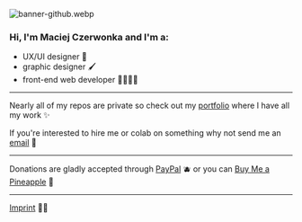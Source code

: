 ![banner-github.webp](https://drive.google.com/uc?export=download&id=1X-JYKCESxzEbB1KbAMXNw6FsGh-3OotK)

### Hi, I'm Maciej Czerwonka and I'm a:
- UX/UI designer 📱
- graphic designer 🖌
- front-end web developer 🧑🏻‍💻🌐

---

Nearly all of my repos are private so check out my [portfolio](https://czerwonka.dev) where I have all my work ✨



If you're interested to hire me or colab on something why not send me an [email](mailto:maciej@czerwonka.dev) 📩

---

Donations are gladly accepted through [PayPal](https://paypal.me/MaciejCzerwonkaDEV) 🫐 or you can [Buy Me a Pineapple](https://www.buymeacoffee.com/maciejczerwonka) 🍍

---

[Imprint](https://czerwonka.dev/imprint) 💙💜
